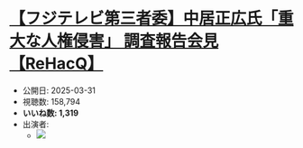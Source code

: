 # [【フジテレビ第三者委】中居正広氏「重大な人権侵害」 調査報告会見【ReHacQ】](https://www.youtube.com/watch?v=AcVANuV4lzc)
-   公開日: 2025-03-31
-   視聴数: 158,794
-   **いいね数: 1,319**
-   出演者: 
    - [![](https://img.youtube.com/vi/AcVANuV4lzc/hqdefault.jpg)](https://www.youtube.com/watch?v=AcVANuV4lzc)
